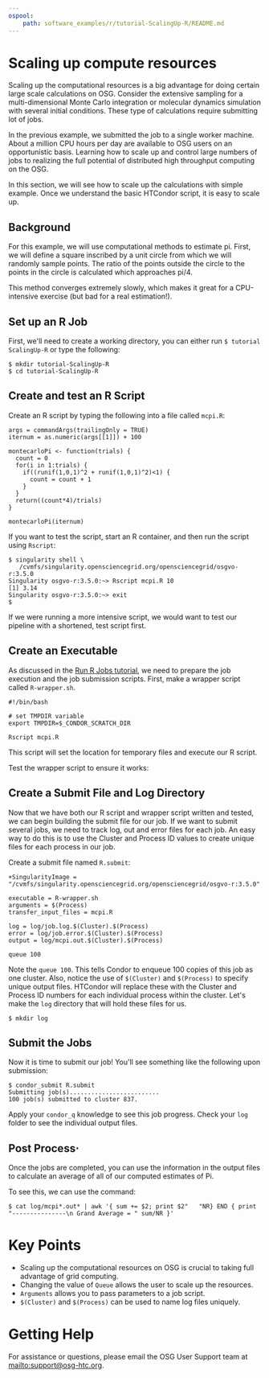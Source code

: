```yaml
---
ospool:
    path: software_examples/r/tutorial-ScalingUp-R/README.md
---
```


# Scaling up compute resources

Scaling up the computational resources is a big advantage for doing
certain large scale calculations on OSG. Consider the extensive
sampling for a multi-dimensional Monte Carlo integration or molecular
dynamics simulation with several initial conditions. These type of
calculations require submitting lot of jobs.

In the previous example, we submitted the job to a single worker
machine. About a million CPU hours per day are available to OSG users
on an opportunistic basis.  Learning how to scale up and control large
numbers of jobs to realizing the full potential of distributed high
throughput computing on the OSG.

In this section, we will see how to scale up the calculations with
simple example. Once we understand the basic HTCondor script, it is easy
to scale up.

## Background

For this example, we will use computational methods to estimate pi. First,
we will define a square inscribed by a unit circle from which we will 
randomly sample points. The ratio of the points outside the circle to 
the points in the circle is calculated which approaches pi/4. 

This method converges extremely slowly, which makes it great for a 
CPU-intensive exercise (but bad for a real estimation!).

## Set up an R Job

First, we'll need to create a working directory, you can either run 
`$ tutorial ScalingUp-R` or type the following:

    $ mkdir tutorial-ScalingUp-R
    $ cd tutorial-ScalingUp-R

## Create and test an R Script

Create an R script by typing the following into a file called `mcpi.R`:

	args = commandArgs(trailingOnly = TRUE)
	iternum = as.numeric(args[[1]]) + 100

	montecarloPi <- function(trials) {
	  count = 0
	  for(i in 1:trials) {
		if((runif(1,0,1)^2 + runif(1,0,1)^2)<1) {
		  count = count + 1
		}
	  }
	  return((count*4)/trials)
	}
 
	montecarloPi(iternum)


If you want to test the script, start an R container, and then run 
the script using `Rscript`: 

	$ singularity shell \
	   /cvmfs/singularity.opensciencegrid.org/opensciencegrid/osgvo-r:3.5.0
	Singularity osgvo-r:3.5.0:~> Rscript mcpi.R 10
	[1] 3.14
	Singularity osgvo-r:3.5.0:~> exit
	$ 

If we were running a more intensive script, we would want to test our pipeline 
with a shortened, test script first.

## Create an Executable

As discussed in the [Run R Jobs tutorial](https://portal.osg-htc.org/documentation/software_examples_for_osg/r/tutorial-ScalingUp-R/), we need to prepare the job 
execution and the job submission scripts. First, make a wrapper script 
called `R-wrapper.sh`. 

	#!/bin/bash
	
	# set TMPDIR variable
	export TMPDIR=$_CONDOR_SCRATCH_DIR

	Rscript mcpi.R

This script will set the location for temporary files and execute our R script.

Test the wrapper script to ensure it works:

## Create a Submit File and Log Directory

Now that we have both our R script and wrapper script written and tested, 
we can begin building the submit file for our job. If we want to submit several 
jobs, we need to track log, out and error files for each
job. An easy way to do this is to use the Cluster and Process ID
values to create unique files for each process in our job.

Create a submit file named `R.submit`:

	+SingularityImage = "/cvmfs/singularity.opensciencegrid.org/opensciencegrid/osgvo-r:3.5.0"

	executable = R-wrapper.sh
	arguments = $(Process)
	transfer_input_files = mcpi.R    
		
	log = log/job.log.$(Cluster).$(Process)
	error = log/job.error.$(Cluster).$(Process)
	output = log/mcpi.out.$(Cluster).$(Process)  
	
	queue 100

Note the `queue 100`.  This tells Condor to enqueue 100 copies of this job
as one cluster. Also, notice the use of `$(Cluster)` and `$(Process)` to specify unique 
output files. HTCondor will replace these with the Cluster and Process ID numbers for each 
individual process within the cluster. Let's make the `log` directory that will 
hold these files for us.

	$ mkdir log

## Submit the Jobs

Now it is time to submit our job! You'll see something like the following upon submission:

	$ condor_submit R.submit
	Submitting job(s).........................
	100 job(s) submitted to cluster 837.

Apply your `condor_q` knowledge to see this job
progress. Check your `log` folder to see the individual output files.

## Post Process⋅

Once the jobs are completed, you can use the information in the output files 
to calculate an average of all of our computed estimates of Pi.

To see this, we can use the command:

	$ cat log/mcpi*.out* | awk '{ sum += $2; print $2"   "NR} END { print "---------------\n Grand Average = " sum/NR }'

# Key Points

- Scaling up the computational resources on OSG is crucial to taking full advantage of grid computing.
- Changing the value of `Queue` allows the user to scale up the resources.
- `Arguments` allows you to pass parameters to a job script.
- `$(Cluster)` and `$(Process)` can be used to name log files uniquely.

# Getting Help

For assistance or questions, please email the OSG User Support team at 
<mailto:support@osg-htc.org>.
